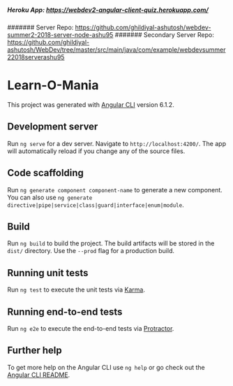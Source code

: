 #####   Heroku App: https://webdev2-angular-client-quiz.herokuapp.com/
####### Server Repo: https://github.com/ghildiyal-ashutosh/webdev-summer2-2018-server-node-ashu95
####### Secondary Server Repo: https://github.com/ghildiyal-ashutosh/WebDev/tree/master/src/main/java/com/example/webdevsummer22018serverashu95


# Learn-O-Mania

This project was generated with [Angular CLI](https://github.com/angular/angular-cli) version 6.1.2.

## Development server

Run `ng serve` for a dev server. Navigate to `http://localhost:4200/`. The app will automatically reload if you change any of the source files.

## Code scaffolding

Run `ng generate component component-name` to generate a new component. You can also use `ng generate directive|pipe|service|class|guard|interface|enum|module`.

## Build

Run `ng build` to build the project. The build artifacts will be stored in the `dist/` directory. Use the `--prod` flag for a production build.

## Running unit tests

Run `ng test` to execute the unit tests via [Karma](https://karma-runner.github.io).

## Running end-to-end tests

Run `ng e2e` to execute the end-to-end tests via [Protractor](http://www.protractortest.org/).

## Further help

To get more help on the Angular CLI use `ng help` or go check out the [Angular CLI README](https://github.com/angular/angular-cli/blob/master/README.md).

